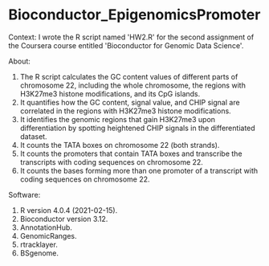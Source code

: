 # Bioconductor_EpigenomicsPromoter
Context: I wrote the R script named 'HW2.R' for the second assignment of the Coursera course entitled 'Bioconductor for Genomic Data Science'.

About:
1. The R script calculates the GC content values of different parts of chromosome 22, including the whole chromosome, the regions with H3K27me3 histone modifications, and its CpG islands.
2. It quantifies how the GC content, signal value, and CHIP signal are correlated in the regions with H3K27me3 histone modifications.
3. It identifies the genomic regions that gain H3K27me3 upon differentiation by spotting heightened CHIP signals in the differentiated dataset.
4. It counts the TATA boxes on chromosome 22 (both strands).
5. It counts the promoters that contain TATA boxes and transcribe the transcripts with coding sequences on chromosome 22.
6. It counts the bases forming more than one promoter of a transcript with coding sequences on chromosome 22.

Software:
1. R version 4.0.4 (2021-02-15).
2. Bioconductor version 3.12.
3. AnnotationHub.
4. GenomicRanges.
5. rtracklayer.
6. BSgenome.
